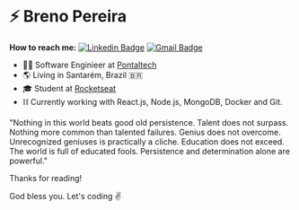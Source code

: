 # ⚡ Breno Pereira
**How to reach me:**
[![Linkedin Badge](https://img.shields.io/badge/-Breno%20Pereira-6633cc?style=flatsquare&logo=Linkedin&logoColor=white&link=https://www.linkedin.com/in/diego-schell-fernandes/)](https://www.linkedin.com/in/brenocaua/)  [![Gmail Badge](https://img.shields.io/badge/-progbrcaua@gmail.com-6633cc?style=flat-square&logo=Gmail&logoColor=white&link=mailto:progbrcaua@gmail.com)](mailto:progbrcaua@gmail.com)

- 🧑‍💻 Software Enginieer at [Pontaltech](https://www.pontaltech.com.br/)<li>🌎 Living in Santarém, Brazil 🇧🇷 </li><li>🎓 Student at [Rocketseat](http://rocketseat.com.br/) </li> <li>⛓️ Currently working with React.js, Node.js, MongoDB, Docker and Git.


"Nothing in this world beats good old persistence. Talent does not surpass. Nothing more common than talented failures. Genius does not overcome. Unrecognized geniuses is practically a cliche. Education does not exceed. The world is full of educated fools. Persistence and determination alone are powerful."


Thanks for reading! 

God bless you. Let's coding ✌️




